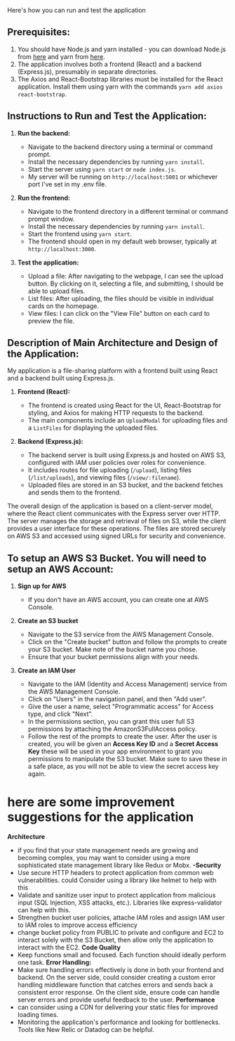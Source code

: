  Here's how you can run and test the application

## Prerequisites:

1. You should have Node.js and yarn installed - you can download Node.js from [here](https://nodejs.org/) and yarn from [here](https://yarnpkg.com/).
2. The application involves both a frontend (React) and a backend (Express.js), presumably in separate directories.
3. The Axios and React-Bootstrap libraries must be installed for the React application. Install them using yarn with the commands `yarn add axios react-bootstrap`.

## Instructions to Run and Test the Application:

1. **Run the backend:**
   - Navigate to the backend directory using a terminal or command prompt.
   - Install the necessary dependencies by running `yarn install`.
   - Start the server using `yarn start` or `node index.js`.
   - My server will be running on `http://localhost:5001` or whichever port I've set in my .env file.

2. **Run the frontend:**
   - Navigate to the frontend directory in a different terminal or command prompt window.
   - Install the necessary dependencies by running `yarn install`.
   - Start the frontend using `yarn start`.
   - The frontend should open in my default web browser, typically at `http://localhost:3000`.

3. **Test the application:**
   - Upload a file: After navigating to the webpage, I can see the upload button. By clicking on it, selecting a file, and submitting, I should be able to upload files.
   - List files: After uploading, the files should be visible in individual cards on the homepage.
   - View files: I can click on the "View File" button on each card to preview the file.

## Description of Main Architecture and Design of the Application:

My application is a file-sharing platform with a frontend built using React and a backend built using Express.js. 

1. **Frontend (React):**
   - The frontend is created using React for the UI, React-Bootstrap for styling, and Axios for making HTTP requests to the backend.
   - The main components include an `UploadModal` for uploading files and a `ListFiles` for displaying the uploaded files.

2. **Backend (Express.js):**
   - The backend server is built using Express.js and hosted on AWS S3, configured with IAM user policies over roles for convenience.
   - It includes routes for file uploading (`/upload`), listing files (`/list/uploads`), and viewing files (`/view/:filename`).
   - Uploaded files are stored in an S3 bucket, and the backend fetches and sends them to the frontend.

The overall design of the application is based on a client-server model, where the React client communicates with the Express server over HTTP. The server manages the storage and retrieval of files on S3, while the client provides a user interface for these operations. The files are stored securely on AWS S3 and accessed using signed URLs for security and convenience.

## To setup an AWS S3 Bucket. You will need to setup an AWS Account:

1. **Sign up for AWS**

    - If you don't have an AWS account, you can create one at AWS Console.
2. **Create an S3 bucket**

    - Navigate to the S3 service from the AWS Management Console.
    - Click on the "Create bucket" button and follow the prompts to create your S3 bucket. Make note of the bucket name you chose.
    - Ensure that your bucket permissions align with your needs.
3. **Create an IAM User**

    - Navigate to the IAM (Identity and Access Management) service from the AWS Management Console.
    - Click on "Users" in the navigation panel, and then "Add user".
    - Give the user a name, select "Programmatic access" for Access type, and click "Next".
    - In the permissions section, you can grant this user full S3 permissions by attaching the AmazonS3FullAccess policy.
    - Follow the rest of the prompts to create the user. After the user is created, you will be given an **Access Key ID** and a **Secret Access Key** these will be used in your app environment to grant you permissions to manipulate the S3 bucket. Make sure to save these in a safe place, as you will not be able to view the secret access key again.


# here are some improvement suggestions for the application
**Architecture**
   - if you find that your state management needs are growing and becoming complex, you may want to consider using a more sophisticated state management library like Redux or Mobx.
**-Security**
   - Use secure HTTP headers to protect application from common web vulnerabilities. could Consider using a library like helmet to help with this
   - Validate and sanitize user input to protect  application from malicious input (SQL Injection, XSS attacks, etc.). Libraries like express-validator can help with this.
   - Strengthen bucket user policies, attache IAM roles and assign IAM user to IAM roles to improve access efficiency
   - change bucket policy from PUBLIC to private and configure and EC2 to interact solely with the S3 Bucket, then allow only the application to interact with the EC2.
**Code Quality**
   - Keep functions small and focused. Each function should ideally perform one task.
**Error Handling:**
   - Make sure handling errors effectively is done in both your frontend and backend. On the server side, could consider creating a custom error handling middleware function that catches errors and sends back a consistent error response. On the client side, ensure code can handle server errors and provide useful feedback to the user.
**Performance**
   - can consider using a CDN for delivering your static files for improved loading times.
   - Monitoring the application's performance and looking for bottlenecks. Tools like New Relic or Datadog can be helpful.